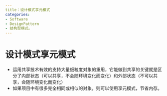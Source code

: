 ```yaml
---
title：设计模式享元模式
categories:
- Software
- DesignPattern
- 结构型模式。
---
```

# 设计模式享元模式

- 运用共享技术有效的支持大量细粒度对象的重用，它能做到共享的关键就是区分了内部状态（可以共享，不会随环境变化而变化）和外部状态（不可以共享，会随环境变化而变化）
- 如果项目中有很多完全相同或相似的对象，则可以使用享元模式，节省内存。